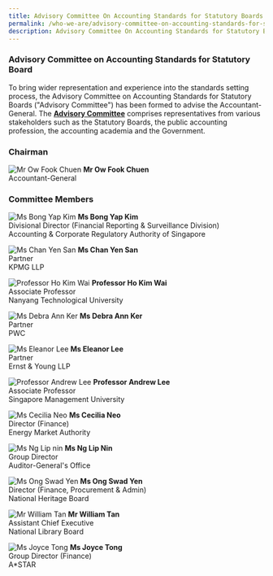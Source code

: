 ```yaml
---
title: Advisory Committee On Accounting Standards for Statutory Boards
permalink: /who-we-are/advisory-committee-on-accounting-standards-for-statutory-boards/
description: Advisory Committee On Accounting Standards for Statutory Boards
---
```

### Advisory Committee on Accounting Standards for Statutory Board

  
	
To bring wider representation and experience into the standards setting process, the Advisory Committee on Accounting Standards for Statutory Boards ("Advisory Committee") has been formed to advise the Accountant-General. The **[Advisory Committee](/who-we-are/objectives-of-advisory-committee/)** comprises representatives from various stakeholders such as the Statutory Boards, the public accounting profession, the accounting academia and the Government.

### **Chairman**

![Mr Ow Fook Chuen](/images/Images/Default%20Source/Who%20We%20Are/Ow-Fook-Chuen.jpg)
**Mr Ow Fook Chuen**  <br>
Accountant-General

### **Committee Members**

![Ms Bong Yap Kim](/images/Images/Default%20Source/Who%20We%20Are/Bong-Yap-Kim.jpg)
**Ms Bong Yap Kim**  <br>
Divisional Director (Financial Reporting & Surveillance Division)  <br>
Accounting & Corporate Regulatory Authority of Singapore

![Ms Chan Yen San](/images/Images/Default%20Source/Who%20We%20Are/Chan-Yen-San.jpg)
**Ms Chan Yen San**<br>
Partner  <br>
KPMG LLP

![Professor Ho Kim Wai](/images/Images/Default%20Source/Who%20We%20Are/Ho-Kim-Wai.jpg)
**Professor Ho Kim Wai**  <br>
Associate Professor  <br>
Nanyang Technological University

![Ms Debra Ann Ker](/images/Images/Default%20Source/Who%20We%20Are/Debra-Ann-Ker-1.jpg)
**Ms Debra Ann Ker**<br>
Partner  <br>
PWC

![Ms Eleanor Lee](/images/Images/Default%20Source/Who%20We%20Are/Eleanor-Lee.jpg)
**Ms Eleanor Lee**  <br>
Partner  <br>
Ernst & Young LLP

![Professor Andrew Lee](/images/Images/Default%20Source/Who%20We%20Are/Andrew-Lee.jpg)
**Professor Andrew Lee**  <br>
Associate Professor   <br>
Singapore Management University

![Ms Cecilia Neo](/images/Images/Default%20Source/Who%20We%20Are/Cecilia-Neo.jpg)
**Ms Cecilia Neo**  <br>
Director (Finance)  <br>
Energy Market Authority


![Ms Ng Lip nin](/images/Images/Default%20Source/Who%20We%20Are/Ng-Lip-Nin.jpg)
**Ms Ng Lip Nin** <br>
Group Director  <br>
Auditor-General's Office

![Ms Ong Swad Yen](/images/Images/Default%20Source/Who%20We%20Are/Ong-Swad-Yen.jpg)
**Ms Ong Swad Yen** <br>
Director (Finance, Procurement & Admin)  <br>
National Heritage Board

![Mr William Tan](/images/Images/Default%20Source/Who%20We%20Are/William-Tan.jpg)
**Mr William Tan**   <br>
Assistant Chief Executive  <br>
National Library Board

![Ms Joyce Tong](/images/Images/Default%20Source/Who%20We%20Are/Joyce-Tong.jpg)
**Ms Joyce Tong** <br> 
Group Director (Finance)  <br>
A\*STAR

<br>
<br>
<br>